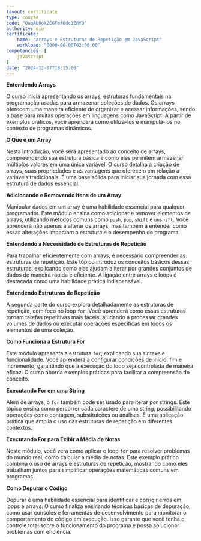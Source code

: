```yaml
---
layout: certificate
type: course
code: "OuqAU0oX2E6FmfUdc1ZRVQ"
authority: dio
certificate:
    name: "Arrays e Estruturas de Repetição em JavaScript"
    workload: "0000-00-00T02:00:00"
competencies: [
    javascript
]
date: "2024-12-07T18:15:00"
---
```


**Entendendo Arrays**

O curso inicia apresentando os arrays, estruturas fundamentais na programação usadas para armazenar coleções de dados. Os arrays oferecem uma maneira eficiente de organizar e acessar informações, sendo a base para muitas operações em linguagens como JavaScript. A partir de exemplos práticos, você aprenderá como utilizá-los e manipulá-los no contexto de programas dinâmicos.

**O Que é um Array**

Nesta introdução, você será apresentado ao conceito de arrays, compreendendo sua estrutura básica e como eles permitem armazenar múltiplos valores em uma única variável. O curso detalha a criação de arrays, suas propriedades e as vantagens que oferecem em relação a variáveis tradicionais. É uma base sólida para iniciar sua jornada com essa estrutura de dados essencial.

**Adicionando e Removendo Itens de um Array**

Manipular dados em um array é uma habilidade essencial para qualquer programador. Este módulo ensina como adicionar e remover elementos de arrays, utilizando métodos comuns como `push`, `pop`, `shift` e `unshift`. Você aprenderá não apenas a alterar os arrays, mas também a entender como essas alterações impactam a estrutura e o desempenho do programa.

**Entendendo a Necessidade de Estruturas de Repetição**

Para trabalhar eficientemente com arrays, é necessário compreender as estruturas de repetição. Este tópico introduz os conceitos básicos dessas estruturas, explicando como elas ajudam a iterar por grandes conjuntos de dados de maneira rápida e eficiente. A ligação entre arrays e loops é destacada como uma habilidade prática indispensável.

**Entendendo Estruturas de Repetição**

A segunda parte do curso explora detalhadamente as estruturas de repetição, com foco no loop `for`. Você aprenderá como essas estruturas tornam tarefas repetitivas mais fáceis, ajudando a processar grandes volumes de dados ou executar operações específicas em todos os elementos de uma coleção.

**Como Funciona a Estrutura For**

Este módulo apresenta a estrutura `for`, explicando sua sintaxe e funcionalidade. Você aprenderá a configurar condições de início, fim e incremento, garantindo que a execução do loop seja controlada de maneira eficaz. O curso aborda exemplos práticos para facilitar a compreensão do conceito.

**Executando For em uma String**

Além de arrays, o `for` também pode ser usado para iterar por strings. Este tópico ensina como percorrer cada caractere de uma string, possibilitando operações como contagem, substituições ou análises. É uma aplicação prática que amplia o uso das estruturas de repetição em diferentes contextos.

**Executando For para Exibir a Média de Notas**

Neste módulo, você verá como aplicar o loop `for` para resolver problemas do mundo real, como calcular a média de notas. Este exemplo prático combina o uso de arrays e estruturas de repetição, mostrando como eles trabalham juntos para simplificar operações matemáticas comuns em programas.

**Como Depurar o Código**

Depurar é uma habilidade essencial para identificar e corrigir erros em loops e arrays. O curso finaliza ensinando técnicas básicas de depuração, como usar consoles e ferramentas de desenvolvimento para monitorar o comportamento do código em execução. Isso garante que você tenha o controle total sobre o funcionamento do programa e possa solucionar problemas com eficiência.